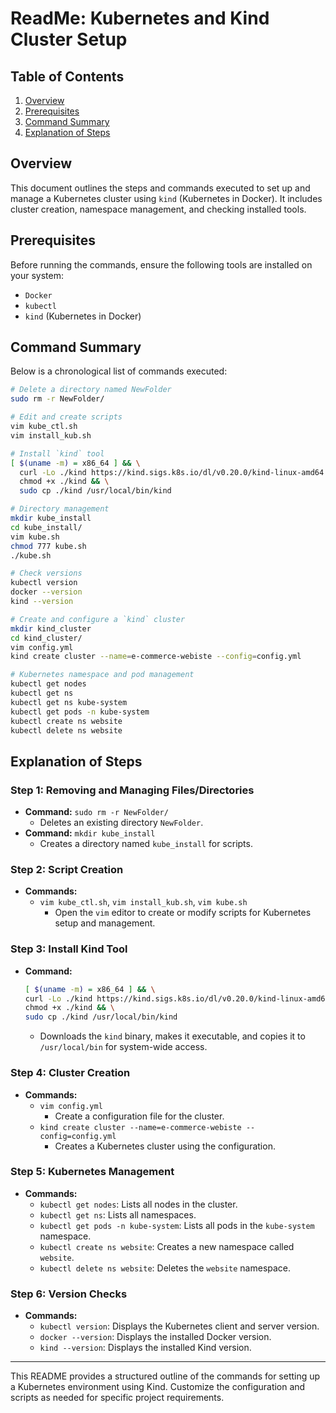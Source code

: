 # **ReadMe: Kubernetes and Kind Cluster Setup**

## **Table of Contents**
1. [Overview](#overview)
2. [Prerequisites](#prerequisites)
3. [Command Summary](#command-summary)
4. [Explanation of Steps](#explanation-of-steps)

## **Overview**
This document outlines the steps and commands executed to set up and manage a Kubernetes cluster using `kind` (Kubernetes in Docker). It includes cluster creation, namespace management, and checking installed tools.

## **Prerequisites**
Before running the commands, ensure the following tools are installed on your system:
- `Docker`
- `kubectl`
- `kind` (Kubernetes in Docker)

## **Command Summary**
Below is a chronological list of commands executed:

```bash
# Delete a directory named NewFolder
sudo rm -r NewFolder/

# Edit and create scripts
vim kube_ctl.sh
vim install_kub.sh

# Install `kind` tool
[ $(uname -m) = x86_64 ] && \
  curl -Lo ./kind https://kind.sigs.k8s.io/dl/v0.20.0/kind-linux-amd64 \
  chmod +x ./kind && \
  sudo cp ./kind /usr/local/bin/kind

# Directory management
mkdir kube_install
cd kube_install/
vim kube.sh
chmod 777 kube.sh
./kube.sh

# Check versions
kubectl version
docker --version
kind --version

# Create and configure a `kind` cluster
mkdir kind_cluster
cd kind_cluster/
vim config.yml
kind create cluster --name=e-commerce-webiste --config=config.yml

# Kubernetes namespace and pod management
kubectl get nodes
kubectl get ns
kubectl get ns kube-system
kubectl get pods -n kube-system
kubectl create ns website
kubectl delete ns website
```

## **Explanation of Steps**

### Step 1: Removing and Managing Files/Directories
- **Command:** `sudo rm -r NewFolder/`
  - Deletes an existing directory `NewFolder`.
- **Command:** `mkdir kube_install`
  - Creates a directory named `kube_install` for scripts.

### Step 2: Script Creation
- **Commands:**
  - `vim kube_ctl.sh`, `vim install_kub.sh`, `vim kube.sh`
    - Open the `vim` editor to create or modify scripts for Kubernetes setup and management.

### Step 3: Install Kind Tool
- **Command:**
  ```bash
  [ $(uname -m) = x86_64 ] && \
  curl -Lo ./kind https://kind.sigs.k8s.io/dl/v0.20.0/kind-linux-amd64 \
  chmod +x ./kind && \
  sudo cp ./kind /usr/local/bin/kind
  ```
  - Downloads the `kind` binary, makes it executable, and copies it to `/usr/local/bin` for system-wide access.

### Step 4: Cluster Creation
- **Commands:**
  - `vim config.yml`
    - Create a configuration file for the cluster.
  - `kind create cluster --name=e-commerce-webiste --config=config.yml`
    - Creates a Kubernetes cluster using the configuration.

### Step 5: Kubernetes Management
- **Commands:**
  - `kubectl get nodes`: Lists all nodes in the cluster.
  - `kubectl get ns`: Lists all namespaces.
  - `kubectl get pods -n kube-system`: Lists all pods in the `kube-system` namespace.
  - `kubectl create ns website`: Creates a new namespace called `website`.
  - `kubectl delete ns website`: Deletes the `website` namespace.

### Step 6: Version Checks
- **Commands:**
  - `kubectl version`: Displays the Kubernetes client and server version.
  - `docker --version`: Displays the installed Docker version.
  - `kind --version`: Displays the installed Kind version.

---

This README provides a structured outline of the commands for setting up a Kubernetes environment using Kind. Customize the configuration and scripts as needed for specific project requirements.

